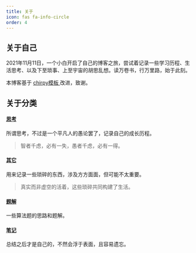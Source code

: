 ```yaml
---
title: 关于
icon: fas fa-info-circle
order: 4
---
```


## 关于自己

2021年11月11日，一个小白开启了自己的博客之旅，尝试着记录一些学习历程、生活思考、以及下至琐事、上至宇宙的胡思乱想。读万卷书，行万里路，始于此刻。

本博客基于 [chirpy模板 ](https://github.com/cotes2020/jekyll-theme-chirpy) 改进，致谢。

## 关于分类

#### [思考](/categories/think/)

所谓思考，不过是一个平凡人的愚论罢了，记录自己的成长历程。

> 智者千虑，必有一失，愚者千虑，必有一得。

#### [其它](/categories/other/)

用来记录一些琐碎的东西，涉及方方面面，但可能不太重要。

> 真实而非虚空的活着，这些琐碎共同构建了生活。

#### [题解](/categories/题解/)

一些算法题的思路和题解。

#### [笔记](/categories/note/)

总结之后才是自己的，不然会浮于表面，且容易遗忘。

